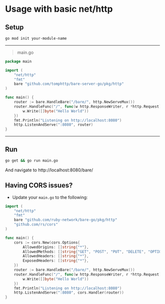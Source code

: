 # Usage with basic net/http

## Setup
```bash
go mod init your-module-name
```
---

> main.go
```go
package main

import (
    "net/http"
    "fmt"
    bare "github.com/tomphttp/bare-server-go/pkg/http"
)

func main() {
    router := bare.HandleBare("/bare/", http.NewServeMux())
    router.HandleFunc("/", func(w http.ResponseWriter, r *http.Request) {
        w.Write([]byte("Hello World"))
    })
    fmt.Println("Listening on http://localhost:8080")
    http.ListenAndServe(":8080", router)
}
```
---
## Run
```bash
go get && go run main.go
```
And navigate to http://localhost:8080/bare/

## Having CORS issues?
- Update your `main.go` to the following:
```go
import (
    "net/http"
    "fmt"
    bare "github.com/ruby-network/bare-go/pkg/http"
    "github.com/rs/cors"
)

func main() {
    cors := cors.New(cors.Options{
        AllowedOrigins: []string{"*"},
        AllowedMethods: []string{"GET", "POST", "PUT", "DELETE", "OPTIONS"},
        AllowedHeaders: []string{"*"},
        ExposedHeaders: []string{"*"},
    })
    router := bare.HandleBare("/bare/", http.NewServeMux())
    router.HandleFunc("/", func(w http.ResponseWriter, r *http.Request) {
        w.Write([]byte("Hello World"))
    })
    fmt.Println("Listening on http://localhost:8080")
    http.ListenAndServe(":8080", cors.Handler(router))
}
```

